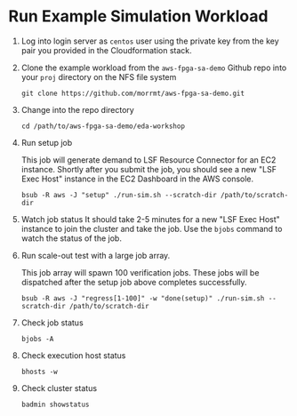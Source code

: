 # Run Example Simulation Workload

1. Log into login server as `centos` user using the private key from the key pair you provided in the Cloudformation stack.
1. Clone the example workload from the `aws-fpga-sa-demo` Github repo into your `proj` directory on the NFS file system

   `git clone https://github.com/morrmt/aws-fpga-sa-demo.git`
   
1. Change into the repo directory

   `cd /path/to/aws-fpga-sa-demo/eda-workshop`
   
1. Run setup job

   This job will generate demand to LSF Resource Connector for an EC2 instance.  Shortly after you submit the job, you should see a new "LSF Exec Host" instance in the EC2 Dashboard in the AWS console.
    
   `bsub -R aws -J "setup" ./run-sim.sh --scratch-dir /path/to/scratch-dir`

1. Watch job status
   It should take 2-5 minutes for a new "LSF Exec Host" instance to join the cluster and take the job.  Use the `bjobs` command to watch the status of the job.
   
1. Run scale-out test with a large job array.

   This job array will spawn 100 verification jobs.  These jobs will be dispatched after the setup job above completes successfully.

   `bsub -R aws -J "regress[1-100]" -w "done(setup)" ./run-sim.sh --scratch-dir /path/to/scratch-dir`
   
1. Check job status

    `bjobs -A`
    
1. Check execution host status

    `bhosts -w `
    
1. Check cluster status

   `badmin showstatus`
